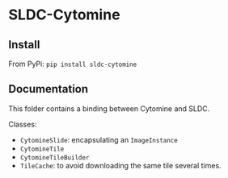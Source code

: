 
# SLDC-Cytomine

## Install

From PyPi: `pip install sldc-cytomine`

## Documentation

This folder contains a binding between Cytomine and SLDC.

Classes:

* `CytomineSlide`: encapsulating an `ImageInstance`
* `CytomineTile`
* `CytomineTileBuilder`
* `TileCache`: to avoid downloading the same tile several times. 
